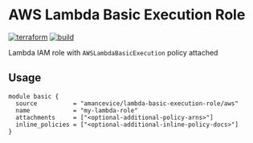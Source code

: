 # AWS Lambda Basic Execution Role

[![terraform](https://img.shields.io/github/v/tag/amancevice/terraform-aws-lambda-basic-execution-role?color=62f&label=version&logo=terraform&style=flat-square)](https://registry.terraform.io/modules/amancevice/lambda-basic-execution-role/aws)
[![build](https://img.shields.io/github/workflow/status/amancevice/terraform-aws-lambda-basic-execution-role/validate?logo=github&style=flat-square)](https://github.com/amancevice/terraform-aws-lambda-basic-execution-role/actions)

Lambda IAM role with `AWSLambdaBasicExecution` policy attached

## Usage

```hcl
module basic {
  source          = "amancevice/lambda-basic-execution-role/aws"
  name            = "my-lambda-role"
  attachments     = ["<optional-additional-policy-arns>"]
  inline_policies = ["<optional-additional-inline-policy-docs>"]
}
```
